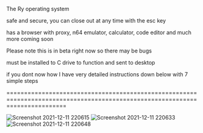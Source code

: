 The Ry operating system

safe and secure, you can close out at any time with the esc key

has a browser with proxy, n64 emulator, calculator, code editor and much more coming soon

Please note this is in beta right now so there may be bugs

must be installed to C drive to function and sent to desktop

if you dont now how I have very detailed instructions down below with 7 simple steps

=============================================================================================================================



![Screenshot 2021-12-11 220615](https://user-images.githubusercontent.com/91672714/145702306-1bf19d09-3978-4fe7-8a76-c8fdcaef9e0d.png)
![Screenshot 2021-12-11 220633](https://user-images.githubusercontent.com/91672714/145702315-2f977299-d06a-44d9-88b4-c836f01ed95e.png)
![Screenshot 2021-12-11 220648](https://user-images.githubusercontent.com/91672714/145702317-ff7f009d-3f16-41c4-a56e-9a8433c84c69.png)
